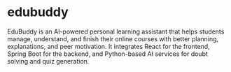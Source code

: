# edubuddy
EduBuddy is an AI-powered personal learning assistant that helps students manage, understand, and finish their online courses with better planning, explanations, and peer motivation. It integrates React for the frontend, Spring Boot for the backend, and Python-based AI services for doubt solving and quiz generation.
